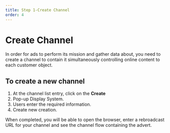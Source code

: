 ```yaml
---
title: Step 1-Create Channel
order: 4
---
```

# Create Channel
In order for ads to perform its mission and gather data about, you need to create a channel to contain it simultaneously controlling online content to each customer object.

## To create a new channel
1. At the channel list entry, click on the **Create**
2. Pop-up Display System.
3. Users enter the required information.
4. Create new creation.

When completed, you will be able to open the browser, enter a rebroadcast URL for your channel and see the channel flow containing the advert.
